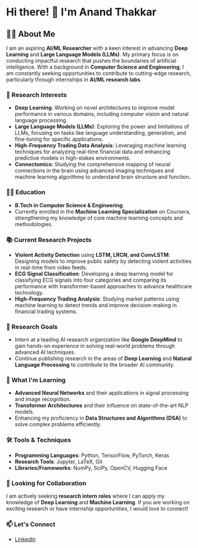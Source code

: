 # Hi there! 👋 I'm Anand Thakkar

## 👨‍🔬 About Me

I am an aspiring **AI/ML Researcher** with a keen interest in advancing **Deep Learning** and **Large Language Models (LLMs)**. My primary focus is on conducting impactful research that pushes the boundaries of artificial intelligence. With a background in **Computer Science and Engineering**, I am constantly seeking opportunities to contribute to cutting-edge research, particularly through internships in **AI/ML research labs**.

### 🔬 Research Interests
- **Deep Learning**: Working on novel architectures to improve model performance in various domains, including computer vision and natural language processing.
- **Large Language Models (LLMs)**: Exploring the power and limitations of LLMs, focusing on tasks like language understanding, generation, and fine-tuning for specific applications.
- **High-Frequency Trading Data Analysis**: Leveraging machine learning techniques for analyzing real-time financial data and enhancing predictive models in high-stakes environments.
- **Connectomics**: Studying the comprehensive mapping of neural connections in the brain using advanced imaging techniques and machine learning algorithms to understand brain structure and function.

### 🧑‍🏫 Education

- **B.Tech in Computer Science & Engineering**.
- Currently enrolled in the **Machine Learning Specialization** on Coursera, strengthening my knowledge of core machine learning concepts and methodologies.

### 📚 Current Research Projects

- **Violent Activity Detection** using **LSTM, LRCN, and ConvLSTM**: Designing models to improve public safety by detecting violent activities in real-time from video feeds.
- **ECG Signal Classification**: Developing a deep learning model for classifying ECG signals into four categories and comparing its performance with transformer-based approaches to advance healthcare technology.
- **High-Frequency Trading Analysis**: Studying market patterns using machine learning to detect trends and improve decision-making in financial trading systems.

### 🌱 Research Goals

- Intern at a leading AI research organization like **Google DeepMind** to gain hands-on experience in solving real-world problems through advanced AI techniques.
- Continue publishing research in the areas of **Deep Learning** and **Natural Language Processing** to contribute to the broader AI community.

### 🧠 What I'm Learning

- **Advanced Neural Networks** and their applications in signal processing and image recognition.
- **Transformer Architectures** and their influence on state-of-the-art NLP models.
- Enhancing my proficiency in **Data Structures and Algorithms (DSA)** to solve complex problems efficiently.

### 🛠 Tools & Techniques

- **Programming Languages**: Python, TensorFlow, PyTorch, Keras
- **Research Tools**: Jupyter, LaTeX, Git
- **Libraries/Frameworks**: NumPy, SciPy, OpenCV, Hugging Face

### 🤝 Looking for Collaboration

I am actively seeking **research intern roles** where I can apply my knowledge of **Deep Learning** and **Machine Learning**. If you are working on exciting research or have internship opportunities, I would love to connect!

### 📫 Let's Connect

- [LinkedIn](https://www.linkedin.com/in/anandthakkar-8a54s/)
